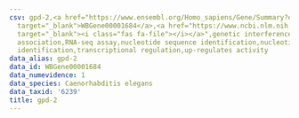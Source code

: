 ```yaml
---
csv: gpd-2,<a href="https://www.ensembl.org/Homo_sapiens/Gene/Summary?db=core;g=WBGene00001684"
  target="_blank">WBGene00001684</a>,<a href="https://www.ncbi.nlm.nih.gov/pubmed/27496166"
  target="_blank"><i class="fas fa-file"></i></a>",genetic interference,functional
  association,RNA-seq assay,nucleotide sequence identification,nucleotide sequence
  identification,transcriptional regulation,up-regulates activity
data_alias: gpd-2
data_id: WBGene00001684
data_numevidence: 1
data_species: Caenorhabditis elegans
data_taxid: '6239'
title: gpd-2
---
```

